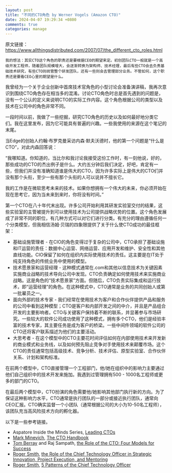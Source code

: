 ```yaml
---
layout: post
title: "不同的CTO角色 by Werner Vogels (Amazon CTO)"
date: 2024-04-07 19:29:34 +0800
comments: true
categories: manage
---
```


原文链接：<https://www.allthingsdistributed.com/2007/07/the_different_cto_roles.html>

```
我的想法：其实CTO这个角色的职责还是要根据CEO的期望来定。初创团队CTO一般就是一个高级开发工程师，随着团队规模增大，会逐渐转换为架构师、技术经理，最后有些CTO会去负责基础技术研究，有些CTO则统管整个研发团队，还有一些则会去管理部分业务。不管如何，这个职责还是要看CEO心里的期望是什么。
```

<!-- more -->

我曾经为一个关于企业创新中首席技术官角色的小型讨论会准备演讲稿，我再次意识到围绕CTO角色存在相当多的混淆。讨论CTO角色时总是首先遇到的问题是，没有一个公认的定义来说明CTO的实际工作内容。这个角色根据公司的类型以及技术在公司中的角色非常不同。

一段时间以前，我做了一些挖掘，研究CTO角色的历史以及如何最好地分类它们。我在这里发布，因为它可能具有普遍的兴趣。一些我使用的来源在这个笔记的末尾。

当Edge的创始人约翰·布罗克曼采访内森·默夫沃德时，他的第一个问题是“什么是CTO”，对此内森回答说：

“我哪知道。你知道的，当比尔和我讨论我接受这份工作时，有一刻他说，好的，那些成功的CTO的杰出例子是什么。大约五分钟后我们决定，好吧，肯定有一些，但我们并没有准确知道谁是伟大的CTO，因为许多实际上是伟大的CTO们并没有那个头衔，至少一些有那个头衔的人可以说并不擅长它。

我的工作是在微软思考未来的技术。如果你想拥有一个伟大的未来，你必须开始在现在思考它，因为当未来到来时，你将没有时间。”

第一个CTO在八十年代末出现。许多公司开始利用其研发实验室交付的结果，这些实验室的主管被提升到可以使用技术为公司提供战略优势的位置。这个角色发展成了非常不同的职位，有几种方式可以对它们进行分类。有充分的理由遵循任何一个分类模型，但我相信汤姆·贝瑞的四象限提供了关于什么使CTO成功的最佳框架：

- 基础设施管理者 - 在CIO的角色变得过于复杂的公司中，CTO承担了基础设施和IT运营的责任：数据中心运营、网络运营、应用开发和维护、安全性和其他直线功能。CIO保留了如何在组织内实际使用技术的责任。这主要是在IT处于纯支持角色的传统业务中使用的模型。
- 技术愿景家和运营经理 - 这种模式通常在.com和其他以信息技术为关键因素实施商业战略的技术导向公司中发现。CTO负责确定如何使用技术来实施商业战略。这是角色的“技术愿景家”方面。但随后，CTO负责实际集成和运行技术，即“运营经理”的角色。在这种模式中，CTO通常是业务的共同创始人或第一批雇员之一。
- 面向外部的技术专家 - 我们经常在使用技术为客户和合作伙伴提供产品和服务的公司中看到这种模型；CTO是客户和内部开发之间的中介，并且是产品组合开发的主要影响者。CTO与关键客户保持着不断的联系，并显著参与市场研究。一些较大的软件公司成功使用了这种模式，拥有多个CTO，他们是经验丰富的技术专家，其主要任务是成为客户的桥梁。一些中间件领域的软件公司的CTO还将客户联系描述为他们的主要活动。
- 大思考者 - 在这个模型中的CTO主要花时间评估如何在内部使用技术来开发新的商业模式和业务线，以及如何预先阻止竞争对手使用技术来颠覆市场。这个CTO的责任通常包括高级技术、竞争分析、技术评估、原型实验室、合作伙伴关系、计划和架构标准。

在前两个模型中，CTO直接管理一个工程部门，他/她在组织中的影响力主要通过他们自己组织中的技术开发来施加。我遇到过管理拥有500 - 1000名工程师或更多的部门的CTO。

在最后两个模型中，CTO扮演的角色需要他/她影响其他部门执行新的方向。为了保证这种影响力水平，CTO通常是执行团队的一部分或接近执行团队，通常向CEO汇报。CTO确实监督一个小团队（通常根据公司的大小为10-50名工程师），该团队充当高风险技术方向的孵化器。

以下是一些参考链接。

- Aspatore Inside the Minds Series, [Leading CTOs](http://www.amazon.com/gp/redirect.html?ie=UTF8&location=http%3A%2F%2Fwww.amazon.com%2FInside-Minds-Technology-Officers-Peoplesoft%2Fdp%2F1587620561&tag=allthingsdist-20&linkCode=ur2&camp=1789&creative=9325)
- [Mark Minevich](http://www.markminevich.com/), [The CTO Handbook](http://www.amazon.com/gp/redirect.html?ie=UTF8&location=http%3A%2F%2Fwww.amazon.com%2FCTO-Job-Manual-Leadership-Technology%2Fdp%2F1587623676&tag=allthingsdist-20&linkCode=ur2&camp=1789&creative=9325)
- [Tom Berray](http://cabotinc.com/berray.html) and Raj Sampath, [the Role of the CTO: Four Models for Success](http://www.brixtonspa.com/Career/The_Role_of_the_CTO_4Models.pdf)
- [Roger Smith](http://ctonet.blogspot.com/), [the Role of the Chief Technology Officer in Strategic Innovation, Project Execution, and Mentoring](http://www.modelbenders.com/papers/CTOStrategy_SmithR.pdf)
- [Roger Smith](http://ctonet.blogspot.com/), [5 Patterns of the Chief Technology Officer](http://www.ctonet.org/documents/5PatternsofCTO.pdf)

